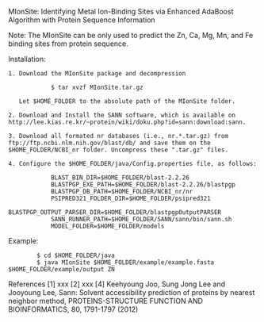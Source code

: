 MIonSite: Identifying Metal Ion-Binding Sites via Enhanced AdaBoost Algorithm with Protein Sequence Information

Note: The MIonSite can be only used to predict the Zn, Ca, Mg, Mn, and Fe binding sites from protein sequence.

Installation:
	
	1. Download the MIonSite package and decompression 

				$ tar xvzf MIonSite.tar.gz
			
	   Let $HOME_FOLDER to the absolute path of the MIonSite folder.
	
	2. Download and Install the SANN software, which is available on http://lee.kias.re.kr/~protein/wiki/doku.php?id=sann:download:sann.
	
	3. Download all formated nr databases (i.e., nr.*.tar.gz) from ftp://ftp.ncbi.nlm.nih.gov/blast/db/ and save them on the $HOME_FOLDER/NCBI_nr folder. Uncompress these ".tar.gz" files.
	
	4. Configure the $HOME_FOLDER/java/Config.properties file, as follows:
	
				BLAST_BIN_DIR=$HOME_FOLDER/blast-2.2.26
				BLASTPGP_EXE_PATH=$HOME_FOLDER/blast-2.2.26/blastpgp
				BLASTPGP_DB_PATH=$HOME_FOLDER/NCBI_nr/nr
				PSIPRED321_FOLDER_DIR=$HOME_FOLDER/psipred321
				BLASTPGP_OUTPUT_PARSER_DIR=$HOME_FOLDER/blastpgpOutputPARSER
				SANN_RUNNER_PATH=$HOME_FOLDER/SANN/sann/bin/sann.sh
				MODEL_FOLDER=$HOME_FOLDER/models


Example:
	
   			$ cd $HOME_FOLDER/java 
   			$ java MIonSite $HOME_FOLDER/example/example.fasta $HOME_FOLDER/example/output ZN

References
[1] xxx
[2] xxx
[4] Keehyoung Joo, Sung Jong Lee and Jooyoung Lee, Sann: Solvent accessibility prediction of proteins by nearest neighbor method, PROTEINS-STRUCTURE FUNCTION AND BIOINFORMATICS, 80, 1791-1797 (2012)
